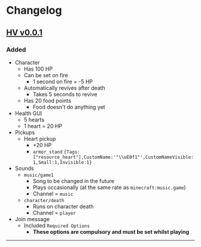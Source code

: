 Changelog
=========

## [HV v0.0.1](https://github.com/origami-games/hulphbron-valley/archive/v0.0.1.zip)
### Added
- Character
  - Has 100 HP
  - Can be set on fire
    - 1 second on fire = -5 HP
  - Automatically revives after death
    - Takes 5 seconds to revive
  - Has 20 food points
    - Food doesn't do anything yet
- Health GUI
  - 5 hearts
  - 1 heart = 20 HP
- Pickups
  - Heart pickup
    - +20 HP
    - `armor_stand` `{Tags:["resource_heart"],CustomName:'"\\uE0f1"',CustomNameVisible:1,Small:1,Invisible:1}`
- Sounds
  - `music/game1`
    - Song to be changed in the future
    - Plays occasionally (at the same rate as `minecraft:music.game`)
    - Channel = `music`
  - `character/death`
    - Runs on character death
    - Channel = `player`
- Join message
  - Included `Required Options`
    - **These options are compulsory and must be set whilst playing**

-----
